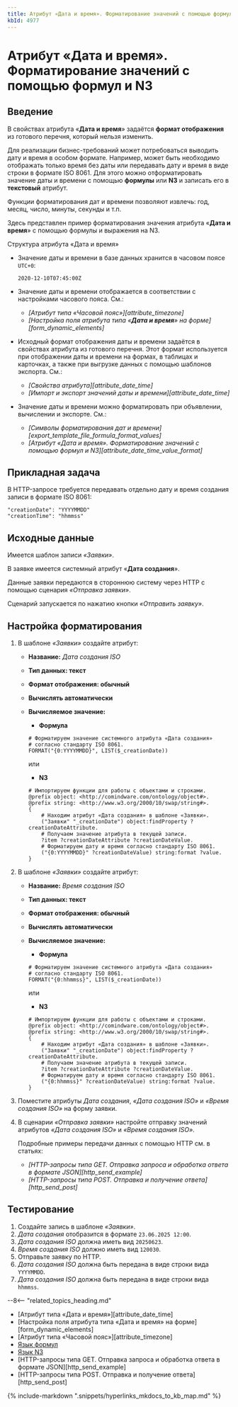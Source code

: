 ```yaml
---
title: Атрибут «Дата и время». Форматирование значений с помощью формул и N3
kbId: 4977
---
```


# Атрибут «Дата и время». Форматирование значений с помощью формул и N3

## Введение

В свойствах атрибута «**Дата и время**» задаётся **формат отображения** из готового перечня, который нельзя изменить.

Для реализации бизнес-требований может потребоваться выводить дату и время в особом формате. Например, может быть необходимо отображать только время без даты или передавать дату и время в виде строки в формате ISO 8061. Для этого можно отформатировать значение даты и времени с помощью **формулы** или **N3** и записать его в **текстовый** атрибут.

Функции форматирования дат и времени позволяют извлечь: год, месяц, число, минуты, секунды и т.п.

Здесь представлен пример форматирования значения атрибута «**Дата и время**» с помощью формулы и выражения на N3.

Структура атрибута «Дата и время»

- Значение даты и времени в базе данных хранится в часовом поясе `UTC+0`:

  ```
  2020-12-10T07:45:00Z
  ```
- Значение даты и времени отображается в соответствии с настройками часового пояса. См.:

  - *[Атрибут типа «Часовой пояс»][attribute_timezone]*
  - *[Настройка поля атрибута типа «**Дата и время**» на форме][form_dynamic_elements]*
- Исходный формат отображения даты и времени задаётся в свойствах атрибута из готового перечня. Этот формат используется при отображении даты и времени на формах, в таблицах и карточках, а также при выгрузке данных с помощью шаблонов экспорта. См.:
  - *[Свойства атрибута][attribute_date_time]*
  - *[Импорт и экспорт значений даты и времени][attribute_date_time]*
- Значение даты и времени можно форматировать при объявлении, вычислении и экспорте. См.:
  - *[Символы форматирования дат и времени][export_template_file_formula_format_values]*
  - *[Атрибут «Дата и время». Форматирование значений с помощью формул и N3][attribute_date_time_value_format]*

## Прикладная задача

В HTTP-запросе требуется передавать отдельно дату и время создания записи в формате ISO 8061:

```
"creationDate": "YYYYMMDD"
"creationTime": "hhmmss"
```

## Исходные данные

Имеется шаблон записи *«Заявки»*.

В заявке имеется системный атрибут «**Дата создания**».

Данные заявки передаются в стороннюю систему через HTTP с помощью сценария *«Отправка заявки»*.

Сценарий запускается по нажатию кнопки *«Отправить заявку»*.

## Настройка форматирования

1. В шаблоне *«Заявки»* создайте атрибут:

   - **Название:** *Дата создания ISO*
   - **Тип данных: текст**
   - **Формат отображения: обычный**
   - **Вычислять автоматически**
   - **Вычисляемое значение:**

     - **Формула**

     ```
     # Форматируем значение системного атрибута «Дата создания»
     # согласно стандарту ISO 8061.
     FORMAT("{0:YYYYMMDD}", LIST($_creationDate))
     ```

     или

     - **N3**

     ```
     # Импортируем функции для работы с объектами и строками.
     @prefix object: <http://comindware.com/ontology/object#>.
     @prefix string: <http://www.w3.org/2000/10/swap/string#>.
     {
         # Находим атрибут «Дата создания» в шаблоне «Заявки».
         ("Заявки" "_creationDate") object:findProperty ?creationDateAttribute.
         # Получаем значение атрибута в текущей записи.
         ?item ?creationDateAttribute ?creationDateValue.
         # Форматируем дату и время согласно стандарту ISO 8061.
         ("{0:YYYYMMDD}" ?creationDateValue) string:format ?value.
     }
     ```
2. В шаблоне *«Заявки»* создайте атрибут:

   - **Название:** *Время создания ISO*
   - **Тип данных: текст**
   - **Формат отображения: обычный**
   - **Вычислять автоматически**
   - **Вычисляемое значение:**

     - **Формула**

     ```
     # Форматируем значение системного атрибута «Дата создания»
     # согласно стандарту ISO 8061.
     FORMAT("{0:hhmmss}", LIST($_creationDate))
     ```

     или

     - **N3**

     ```
     # Импортируем функции для работы с объектами и строками.
     @prefix object: <http://comindware.com/ontology/object#>.
     @prefix string: <http://www.w3.org/2000/10/swap/string#>.
     {
         # Находим атрибут «Дата создания» в шаблоне «Заявки».
         ("Заявки" "_creationDate") object:findProperty ?creationDateAttribute.
         # Получаем значение атрибута в текущей записи.
         ?item ?creationDateAttribute ?creationDateValue.
         # Форматируем дату и время согласно стандарту ISO 8061.
         ("{0:hhmmss}" ?creationDateValue) string:format ?value.
     }
     ```
3. Поместите атрибуты *Дата создания*, *«Дата создания ISO»* и *«Время создания ISO»* на форму заявки.
4. В сценарии *«Отправка заявки»* настройте отправку значений атрибутов *«Дата создания ISO»* и *«Время создания ISO»*.

   Подробные примеры передачи данных с помощью HTTP см. в статьях:

   - *[HTTP-запросы типа GET. Отправка запроса и обработка ответа в формате JSON][http_send_example]*
   - *[HTTP-запросы типа POST. Отправка и получение ответа][http_send_post]*

## Тестирование

1. Создайте запись в шаблоне *«Заявки»*.
2. *Дата создания* отобразится в формате `23.06.2025 12:00`.
3. *Дата создания ISO* должна иметь вид `20250623`.
4. *Время создания ISO* должно иметь вид `120030`.
5. Отправьте заявку по HTTP.
6. *Дата создания ISO* должна быть передана в виде строки вида `YYYYMMDD`.
7. *Дата создания ISO* должна быть передана в виде строки вида `hhmmss`.

--8<-- "related_topics_heading.md"

- [Атрибут типа «Дата и время»][attribute_date_time]
- [Настройка поля атрибута типа «Дата и время» на форме][form_dynamic_elements]
- [Атрибут типа «Часовой пояс»][attribute_timezone]
- [Язык формул](https://kb.comindware.ru/category.php?id=880)
- [Язык N3](https://kb.comindware.ru/category.php?id=877)
- [HTTP-запросы типа GET. Отправка запроса и обработка ответа в формате JSON][http_send_example]
- [HTTP-запросы типа POST. Отправка и получение ответа][http_send_post]

{% include-markdown ".snippets/hyperlinks_mkdocs_to_kb_map.md" %}
